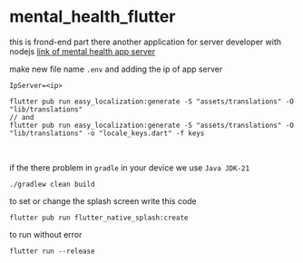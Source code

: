 # mental_health_flutter

this is frond-end part there another application for server developer with nodejs 
[link of mental health app server](https://github.com/YossefHussein/mental_health_nodejs)

make new file name `.env`
and adding the ip of app server 
```
IpServer=<ip>
```

```
flutter pub run easy_localization:generate -S "assets/translations" -O "lib/translations"
// and
flutter pub run easy_localization:generate -S "assets/translations" -O "lib/translations" -o "locale_keys.dart" -f keys
``` 
<br>

if the there problem in `gradle` in your device we use `Java JDK-21`

```
./gradlew clean build
```

to set or change the splash screen write this code

```
flutter pub run flutter_native_splash:create
```

to run without error 
```
flutter run --release
```